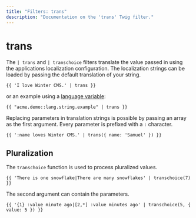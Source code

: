 ```yaml
---
title: "Filters: trans"
description: "Documentation on the 'trans' Twig filter."
---
```

# trans

The `| trans` and `| transchoice` filters translate the value passed in using the applications localization configuration. The localization strings can be loaded by passing the default translation of your string.

```twig
{{ 'I love Winter CMS.' | trans }}
```

or an example using a [language variable](../../docs/plugin/localization):

```twig
{{ "acme.demo::lang.string.example" | trans }}
```

Replacing parameters in translation strings is possible by passing an array as the first argument. Every parameter is prefixed with a `:` character.

```twig
{{ ':name loves Winter CMS.' | trans({ name: 'Samuel' }) }}
```

## Pluralization

The `transchoice` function is used to process pluralized values.

```twig
{{ 'There is one snowflake|There are many snowflakes' | transchoice(7) }}
```

The second argument can contain the parameters.

```twig
{{ '{1} :value minute ago|[2,*] :value minutes ago' | transchoice(5, { value: 5 }) }}
```
